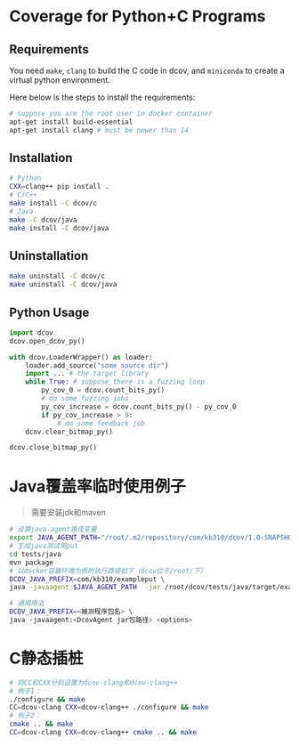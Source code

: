 
# Coverage for Python+C Programs


## Requirements

You need `make`, `clang` to build the C code in dcov, and `miniconda` to create a virtual python environment.

Here below is the steps to install the requirements:

```bash
# suppose you are the root user in docker container
apt-get install build-essential
apt-get install clang # must be newer than 14
```

## Installation

```bash
# Python
CXX=clang++ pip install . 
# C/C++
make install -C dcov/c
# Java
make -C dcov/java
make install -C dcov/java
```
## Uninstallation

```bash
make uninstall -C dcov/c
make uninstall -C dcov/java
```

## Python Usage

```python
import dcov
dcov.open_dcov_py()

with dcov.LoaderWrapper() as loader:
    loader.add_source("some source dir")
    import ... # the target library
    while True: # suppose there is a fuzzing loop
        py_cov_0 = dcov.count_bits_py()
        # do some fuzzing jobs
        py_cov_increase = dcov.count_bits_py() - py_cov_0
        if py_cov_increase > 0:
            # do some feedback job
    dcov.clear_bitmap_py()        

dcov.close_bitmap_py()
```

# Java覆盖率临时使用例子

> 需要安装jdk和maven

```bash
# 设置java agent路径变量
export JAVA_AGENT_PATH="/root/.m2/repository/com/kb310/dcov/1.0-SNAPSHOT/dcov-1.0-SNAPSHOT-jar-with-dependencies.jar"
# 生成java测试用put
cd tests/java
mvn package
# 以docker容器环境为例的执行路径如下（dcov位于/root/下）
DCOV_JAVA_PREFIX=com/kb310/exampleput \
java -javaagent:$JAVA_AGENT_PATH  -jar /root/dcov/tests/java/target/exampleput-1.0-SNAPSHOT.jar

# 通用用法
DCOV_JAVA_PREFIX=<被测程序包名> \
java -javaagent:<DcovAgent jar包路径> <options>
```

# C静态插桩
```bash
# 将CC和CXX分别设置为dcov-clang和dcov-clang++
# 例子1：
./configure && make
CC=dcov-clang CXX=dcov-clang++ ./configure && make
# 例子2：
cmake .. && make
CC=dcov-clang CXX=dcov-clang++ cmake .. && make
```